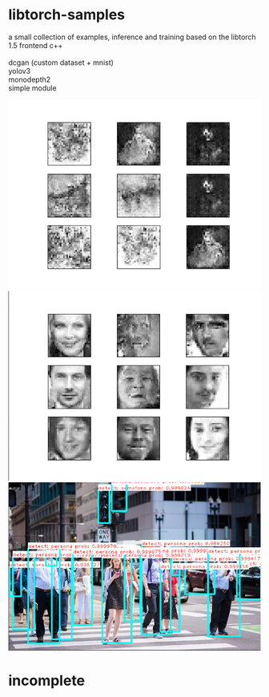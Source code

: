 # libtorch-samples

a small collection of examples, inference and training
based on the libtorch 1.5 frontend c++
<br>
<br>
dcgan (custom dataset + mnist)<br>
yolov3 <br>
monodepth2 <br>
simple module <br>

![alt tag](https://github.com/kashimAstro/libtorch-samples/blob/master/screen/dcgan-art.png)
![alt tag](https://github.com/kashimAstro/libtorch-samples/blob/master/screen/dcgan-face.png)
![alt tag](https://github.com/kashimAstro/libtorch-samples/blob/master/screen/yolov3-torch.png)
<br>
# incomplete
